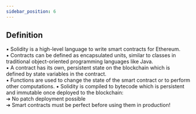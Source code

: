 ```yaml
---
sidebar_position: 6
---
```


## Definition
▪ Solidity is a high-level language to write smart contracts for Ethereum.  
▪ Contracts can be defined as encapsulated units, similar to classes in   
traditional object-oriented programming languages like Java.  
▪ A contract has its own, persistent state on the blockchain which is  
defined by state variables in the contract.  
▪ Functions are used to change the state of the smart contract or to
perform other computations.
▪ Solidity is compiled to bytecode which is persistent and immutable once 
deployed to the blockchain:  
➔ No patch deployment possible  
➔ Smart contracts must be perfect before using them in production!
